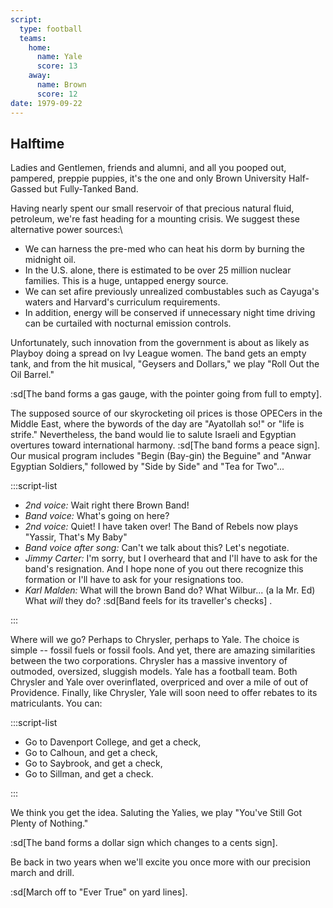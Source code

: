 ```yaml
---
script:
  type: football
  teams:
    home:
      name: Yale
      score: 13
    away:
      name: Brown
      score: 12
date: 1979-09-22
---
```


## Halftime

Ladies and Gentlemen, friends and alumni, and all you pooped out, pampered, preppie puppies, it's the one and only Brown University Half-Gassed but Fully-Tanked Band.

Having nearly spent our small reservoir of that precious natural fluid, petroleum, we're fast heading for a mounting crisis. We suggest these alternative power sources:\

- We can harness the pre-med who can heat his dorm by burning the midnight oil.
- In the U.S. alone, there is estimated to be over 25 million nuclear families. This is a huge, untapped energy source.
- We can set afire previously unrealized combustables such as Cayuga's waters and Harvard's curriculum requirements.
- In addition, energy will be conserved if unnecessary night time driving can be curtailed with nocturnal emission controls.

Unfortunately, such innovation from the government is about as likely as Playboy doing a spread on Ivy League women. The band gets an empty tank, and from the hit musical, "Geysers and Dollars," we play "Roll Out the Oil Barrel."

:sd[The band forms a gas gauge, with the pointer going from full to empty].

The supposed source of our skyrocketing oil prices is those OPECers in the Middle East, where the bywords of the day are "Ayatollah so!" or "life is strife." Nevertheless, the band would lie to salute Israeli and Egyptian overtures toward international harmony. :sd[The band forms a peace sign]. Our musical program includes "Begin (Bay-gin) the Beguine" and "Anwar Egyptian Soldiers," followed by "Side by Side" and "Tea for Two"...

:::script-list

- _2nd voice:_ Wait right there Brown Band!
- _Band voice:_ What's going on here?
- _2nd voice:_ Quiet! I have taken over! The Band of Rebels now plays "Yassir, That's My Baby"
- _Band voice after song:_ Can't we talk about this? Let's negotiate.
- _Jimmy Carter:_ I'm sorry, but I overheard that and I'll have to ask for the band's resignation. And I hope none of you out there recognize this formation or I'll have to ask for your resignations too.
- _Karl Malden:_ What will the brown Band do? What Wilbur... (a la Mr. Ed) What _will_ they do? :sd[Band feels for its traveller's checks] .

:::

Where will we go? Perhaps to Chrysler, perhaps to Yale. The choice is simple -- fossil fuels or fossil fools. And yet, there are amazing similarities between the two corporations. Chrysler has a massive inventory of outmoded, oversized, sluggish models. Yale has a football team. Both Chrysler and Yale over overinflated, overpriced and over a mile of out of Providence. Finally, like Chrysler, Yale will soon need to offer rebates to its matriculants. You can:

:::script-list

- Go to Davenport College, and get a check,
- Go to Calhoun, and get a check,
- Go to Saybrook, and get a check,
- Go to Sillman, and get a check.

:::

We think you get the idea. Saluting the Yalies, we play "You've Still Got Plenty of Nothing."

:sd[The band forms a dollar sign which changes to a cents sign].

Be back in two years when we'll excite you once more with our precision march and drill.

:sd[March off to "Ever True" on yard lines].
